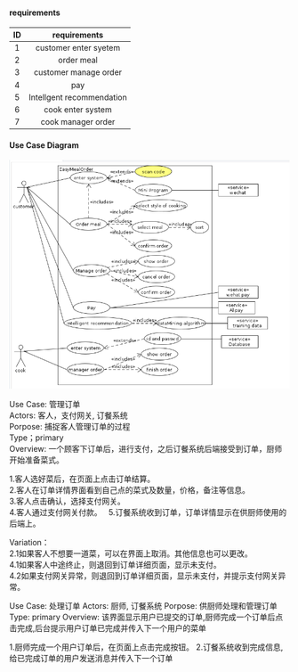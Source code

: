 #### requirements
| ID | requirements |
| :--: | :------: |
| 1 | customer enter syetem |
| 2 | order meal |
| 3 | customer manage order |
| 4 | pay |
| 5 | Intellgent recommendation |
| 6 | cook enter system |
| 7 | cook manager order |
#### Use Case Diagram
![userCaseDiagram](./pic/mealUML.png)


Use Case: 管理订单  
Actors: 客人，支付网关, 订餐系统  
Porpose: 捕捉客人管理订单的过程  
Type；primary  
Overview: 一个顾客下订单后，进行支付，之后订餐系统后端接受到订单，厨师开始准备菜式。  

1.客人选好菜后，在页面上点击订单结算。  
2.客人在订单详情界面看到自己点的菜式及数量，价格，备注等信息。  
3.客人点击确认，选择支付网关。  
4.客人通过支付网关付款。  
5.订餐系统收到订单，订单详情显示在供厨师使用的后端上。  

Variation：  
2.1如果客人不想要一道菜，可以在界面上取消。其他信息也可以更改。  
4.1如果客人中途终止，则退回到订单详细页面，显示未支付。  
4.2如果支付网关异常，则退回到订单详细页面，显示未支付，并提示支付网关异常。  

Use Case: 处理订单
Actors: 厨师, 订餐系统
Porpose: 供厨师处理和管理订单
Type: primary
Overview: 该界面显示用户已提交的订单,厨师完成一个订单后点击完成,后台提示用户订单已完成并传入下一个用户的菜单

1.厨师完成一个用户订单后，在页面上点击完成按钮。
2.订餐系统收到完成信息,给已完成订单的用户发送消息并传入下一个订单
